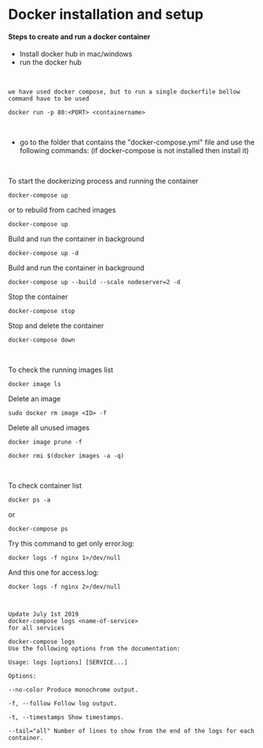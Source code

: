 # Docker installation and setup

#### Steps to create and run a docker container

- Install docker hub in mac/windows
- run the docker hub

</br>

```
we have used docker compose, but to run a single dockerfile bellow command have to be used

docker run -p 80:<PORT> <containername>
```
</br>


- go to the folder that contains the "docker-compose.yml" file and use the following commands:
(if docker-compose is not installed then install it)

</br>


To start the dockerizing process and running the container
```
docker-compose up
```
or to rebuild from cached images
```
docker-compose up
```
Build and run the container in background
```
docker-compose up -d
```
Build and run the container in background
```
docker-compose up --build --scale nodeserver=2 -d
```
Stop the container
```
docker-compose stop
```
Stop and delete the container
```
docker-compose down
```

</br>

To check the running images list 
```
docker image ls
```
Delete an image
```
sudo docker rm image <ID> -f
```
Delete all unused images
```
docker image prune -f
``` 
```
docker rmi $(docker images -a -q)
```

</br>

To check container list
```
docker ps -a 
``` 
or 
```
docker-compose ps
```

Try this command to get only error.log:
```
docker logs -f nginx 1>/dev/null
```
And this one for access.log:
```
docker logs -f nginx 2>/dev/null
```


```


Update July 1st 2019
docker-compose logs <name-of-service>
for all services

docker-compose logs
Use the following options from the documentation:

Usage: logs [options] [SERVICE...]

Options:

--no-color Produce monochrome output.

-f, --follow Follow log output.

-t, --timestamps Show timestamps.

--tail="all" Number of lines to show from the end of the logs for each container.




```